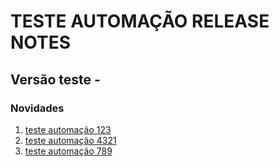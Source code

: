 # TESTE AUTOMAÇÃO RELEASE NOTES

## **Versão teste -**&#x20;

### **Novidades**

1. [teste automação 123](teste-automacao-123.md)
2. [teste automação 4321](teste-automacao-4321.md)
3. [teste automação 789](teste-automacao-789.md)
